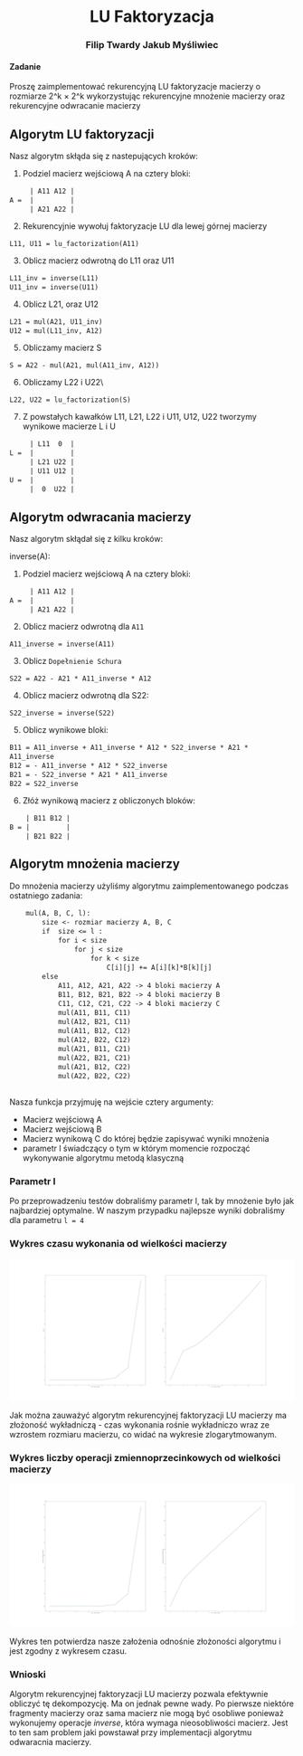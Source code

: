 <h1 align="center"> LU Faktoryzacja </h1>
 <h3 align="center">
 Filip Twardy 
 Jakub Myśliwiec
</h3>

#### Zadanie
Proszę zaimplementować rekurencyjną LU faktoryzacje macierzy o
rozmiarze 2^k × 2^k wykorzystując rekurencyjne mnożenie
macierzy oraz rekurencyjne odwracanie macierzy

## Algorytm LU faktoryzacji

Nasz algorytm skłąda się z nastepujących kroków:

1. Podziel macierz wejściową A na cztery bloki:
```
     | A11 A12 |
A =  |         |
     | A21 A22 | 
```
2. Rekurencyjnie wywołuj faktoryzacje LU dla lewej górnej macierzy
```
L11, U11 = lu_factorization(A11)
```
3. Oblicz macierz odwrotną do L11 oraz U11
```
L11_inv = inverse(L11)
U11_inv = inverse(U11)
```
4. Oblicz L21, oraz U12
```
L21 = mul(A21, U11_inv)
U12 = mul(L11_inv, A12)
```
5. Obliczamy macierz S
```
S = A22 - mul(A21, mul(A11_inv, A12))
```
6. Obliczamy L22 i U22\
```
L22, U22 = lu_factorization(S)
```
7. Z powstałych kawałków L11, L21, L22 i U11, U12, U22 tworzymy wynikowe macierze L i U
```
     | L11  0  |
L =  |         |
     | L21 U22 | 
     | U11 U12 |
U =  |         |
     |  0  U22 | 
```

## Algorytm odwracania macierzy

Nasz algorytm skłądał się z kilku kroków:

inverse(A):

1. Podziel macierz wejściową A na cztery bloki:
```
     | A11 A12 |
A =  |         |
     | A21 A22 | 
```
2. Oblicz macierz odwrotną dla `A11`

```
A11_inverse = inverse(A11)
```

3. Oblicz `Dopełnienie Schura`

```
S22 = A22 - A21 * A11_inverse * A12
```

4. Oblicz macierz odwrotną dla S22:
```
S22_inverse = inverse(S22)
```

5. Oblicz wynikowe bloki:

```
B11 = A11_inverse + A11_inverse * A12 * S22_inverse * A21 * A11_inverse
B12 = - A11_inverse * A12 * S22_inverse
B21 = - S22_inverse * A21 * A11_inverse
B22 = S22_inverse
```

6. Złóż wynikową macierz z obliczonych bloków:

```
    | B11 B12 |
B = |         |
    | B21 B22 |
```

## Algorytm mnożenia macierzy

Do mnożenia macierzy użyliśmy algorytmu zaimplementowanego podczas ostatniego zadania:

```
    mul(A, B, C, l):
        size <- rozmiar macierzy A, B, C
        if  size <= l :
            for i < size
                for j < size
                    for k < size
                        C[i][j] += A[i][k]*B[k][j]
        else 
            A11, A12, A21, A22 -> 4 bloki macierzy A
            B11, B12, B21, B22 -> 4 bloki macierzy B
            C11, C12, C21, C22 -> 4 bloki macierzy C
            mul(A11, B11, C11)
            mul(A12, B21, C11)
            mul(A11, B12, C12)
            mul(A12, B22, C12)
            mul(A21, B11, C21)
            mul(A22, B21, C21)
            mul(A21, B12, C22)
            mul(A22, B22, C22)      
        
```

Nasza funkcja przyjmuję na wejście cztery argumenty:
* Macierz wejściową A
* Macierz wejściową B
* Macierz wynikową C do której będzie zapisywać wyniki mnożenia
* parametr l świadczący o tym w którym momencie rozpocząć wykonywanie 
algorytmu metodą klasyczną


### Parametr l

Po przeprowadzeniu testów dobraliśmy parametr l, tak by mnożenie było jak najbardziej optymalne.
W naszym przypadku najlepsze wyniki dobraliśmy dla parametru `l = 4`


### Wykres czasu wykonania od wielkości macierzy

![image](src/time.jpg)

Jak można zauważyć algorytm rekurencyjnej faktoryzacji LU macierzy ma złożoność wykładniczą - czas wykonania rośnie wykładniczo wraz
ze wzrostem rozmiaru macierzu, co widać na wykresie zlogarytmowanym. 

### Wykres liczby operacji zmiennoprzecinkowych od wielkości macierzy

![image](src/flops.jpg)

Wykres ten potwierdza nasze założenia odnośnie złożoności algorytmu i jest zgodny z wykresem czasu.

### Wnioski

Algorytm rekurencyjnej faktoryzacji LU macierzy pozwala efektywnie obliczyć tę dekompozycję. Ma on jednak pewne wady.
Po pierwsze niektóre fragmenty macierzy oraz sama macierz nie mogą być osobliwe ponieważ wykonujemy operacje *inverse*, która wymaga nieosobliwości macierz.
Jest to ten sam problem jaki powstawał przy implementacji algorytmu odwaracnia macierzy.
